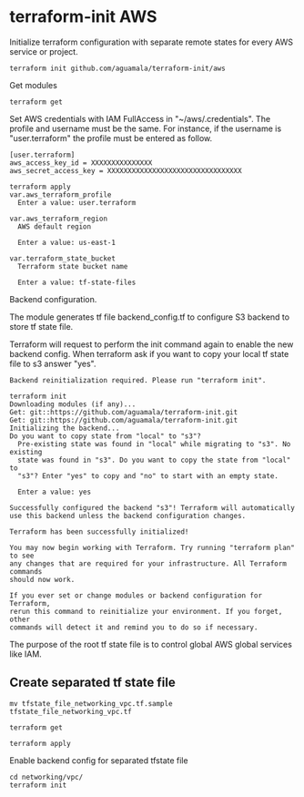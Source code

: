 terraform-init AWS
===========

Initialize terraform configuration with separate remote states for every AWS service or project.

```
terraform init github.com/aguamala/terraform-init/aws

```

Get modules

```
terraform get

```

Set AWS credentials with IAM FullAccess in "~/aws/.credentials". The profile and username must be the same. For instance, if the username is "user.terraform" the profile must be entered as follow.


```
[user.terraform]
aws_access_key_id = XXXXXXXXXXXXXXX
aws_secret_access_key = XXXXXXXXXXXXXXXXXXXXXXXXXXXXXXXXX

```

```
terraform apply
var.aws_terraform_profile
  Enter a value: user.terraform

var.aws_terraform_region
  AWS default region

  Enter a value: us-east-1

var.terraform_state_bucket
  Terraform state bucket name

  Enter a value: tf-state-files
```

Backend configuration.

The module generates tf file backend_config.tf to configure S3 backend to store tf state file.

Terraform will request to perform the init command again to enable the new backend config. When terraform ask if you want to copy your local tf state file to s3 answer "yes".

```
Backend reinitialization required. Please run "terraform init".

terraform init
Downloading modules (if any)...
Get: git::https://github.com/aguamala/terraform-init.git
Get: git::https://github.com/aguamala/terraform-init.git
Initializing the backend...
Do you want to copy state from "local" to "s3"?
  Pre-existing state was found in "local" while migrating to "s3". No existing
  state was found in "s3". Do you want to copy the state from "local" to
  "s3"? Enter "yes" to copy and "no" to start with an empty state.

  Enter a value: yes

Successfully configured the backend "s3"! Terraform will automatically
use this backend unless the backend configuration changes.

Terraform has been successfully initialized!

You may now begin working with Terraform. Try running "terraform plan" to see
any changes that are required for your infrastructure. All Terraform commands
should now work.

If you ever set or change modules or backend configuration for Terraform,
rerun this command to reinitialize your environment. If you forget, other
commands will detect it and remind you to do so if necessary.

```

The purpose of the root tf state file is to control global AWS global services like IAM.

## Create separated tf state file

```
mv tfstate_file_networking_vpc.tf.sample tfstate_file_networking_vpc.tf

terraform get

terraform apply

```

Enable backend config for separated tfstate file

```
cd networking/vpc/
terraform init

```
